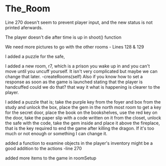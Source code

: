 # The_Room

Line 270 doesn't seem to prevent player input, and the new status is not printed aferwards.

The player doesn't die after time is up in shoot() function

We need more pictures to go with the other rooms - Lines 128 & 129

I added a puzzle for the safe,

I added a new room, r7, which is a prison you wake up in and you can't move until you uncuff yourself. It isn't very complicated but maybe we can change that later. -createRooms(self)
Also if you know how to set a response as soon as the game is launched stating that the player is handcuffed could we do that? that way it what is happening is clearer to the player.

I added a puzzle that is; take the purple key from the foyer and box from the study and unlock the box, place the gem in the north most room to get a key for the secret door, place the book on the bookshelves, use the red key on the door, take the paper slip with a code written on it from the closet, unlock the safe with the code, take the gem inside and place it above the fireplace, that is the key required to end the game after killing the dragon. If it's too much or not enough or something I can change it.

added a function to examine objects in the player's inventory might be a good addition to the actions -line 270

added more items to the game in roomSetup